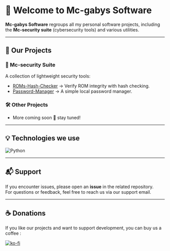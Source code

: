 # 👋 Welcome to Mc-gabys Software

**Mc-gabys Software** regroups all my personal software projects, including the **Mc-security suite** (cybersecurity tools) and various utilities.

---

## 🚀 Our Projects

### 🔐 Mc-security Suite
A collection of lightweight security tools:
- [ROMs-Hash-Checker](https://github.com/Mc-gabys-Software/ROMs-Hash-Checker) → Verify ROM integrity with hash checking.
- [Password-Manager](https://github.com/Mc-gabys-Software/Password-Manager) → A simple local password manager.

### 🛠️ Other Projects
- More coming soon 👀 stay tuned!

---

## 💡 Technologies we use
![Python](https://img.shields.io/badge/python-3670A0?style=for-the-badge&logo=python&logoColor=ffdd54)

---

## 📬 Support
If you encounter issues, please open an **issue** in the related repository.  
For questions or feedback, feel free to reach us via our support email.

---

## ☕ Donations
If you like our projects and want to support development, you can buy us a coffee :

[![ko-fi](https://ko-fi.com/img/githubbutton_sm.svg)](https://ko-fi.com/N4N61K5R2A)
